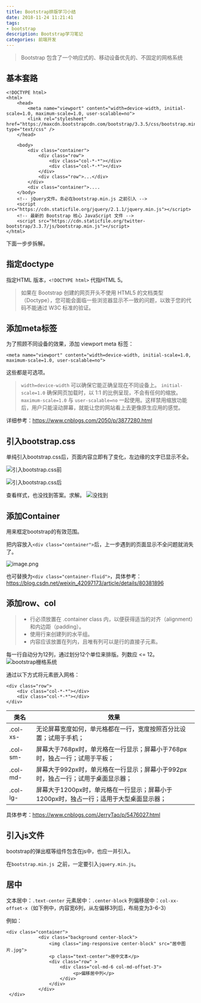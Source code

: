 ```yaml
---
title: Bootstrap排版学习小结
date: 2018-11-24 11:21:41
tags: 
- bootstrap
description: Bootstrap学习笔记
categories: 前端开发 
---
```


> Bootstrap 包含了一个响应式的、移动设备优先的、不固定的网格系统

## 基本套路
```
<!DOCTYPE html>
<html>
    <head>
        <meta name="viewport" content="width=device-width, initial-scale=1.0, maximum-scale=1.0, user-scalable=no">
        <link rel="stylesheet" href="https://maxcdn.bootstrapcdn.com/bootstrap/3.3.5/css/bootstrap.min.css" type="text/css" />
    </head>

    <body>
        <div class="container">
            <div class="row">
                <div class="col-*-*"></div>
                <div class="col-*-*"></div>      
            </div>
            <div class="row">...</div>
        </div>
        <div class="container">....
    </body>
    <!-- jQuery文件。务必在bootstrap.min.js 之前引入 -->
    <script src="https://cdn.staticfile.org/jquery/2.1.1/jquery.min.js"></script>
    <!-- 最新的 Bootstrap 核心 JavaScript 文件 -->
    <script src="https://cdn.staticfile.org/twitter-bootstrap/3.3.7/js/bootstrap.min.js"></script>    
</html>

```

下面一步步拆解。

## 指定doctype
指定HTML 版本，`<!DOCTYPE html>` 代指HTML 5。

> 如果在 Bootstrap 创建的网页开头不使用 HTML5 的文档类型（Doctype），您可能会面临一些浏览器显示不一致的问题，以致于您的代码不能通过 W3C 标准的验证。

## 添加meta标签
为了照顾不同设备的效果，添加 viewport meta 标签：

`<meta name="viewport" content="width=device-width, initial-scale=1.0, maximum-scale=1.0, user-scalable=no">`

这些都是可选项。

> `width=device-width` 可以确保它能正确呈现在不同设备上。
> `initial-scale=1.0` 确保网页加载时，以 1:1 的比例呈现，不会有任何的缩放。
> `maximum-scale=1.0` 与 `user-scalable=no` 一起使用。这样禁用缩放功能后，用户只能滚动屏幕，就能让您的网站看上去更像原生应用的感觉。

详细参考：https://www.cnblogs.com/2050/p/3877280.html

## 引入bootstrap.css
单纯引入bootstrap.css后，页面内容立即有了变化，左边缘的文字已显示不全。

![引入bootstrap.css前](https://imgconvert.csdnimg.cn/aHR0cHM6Ly91cGxvYWQtaW1hZ2VzLmppYW5zaHUuaW8vdXBsb2FkX2ltYWdlcy82MjQwNjY0LTY0MDRlZmFmMTExOWQzYmUucG5n?x-oss-process=image/format,png)

![引入bootstrap.css后](https://imgconvert.csdnimg.cn/aHR0cHM6Ly91cGxvYWQtaW1hZ2VzLmppYW5zaHUuaW8vdXBsb2FkX2ltYWdlcy82MjQwNjY0LWYyODFlZDU1ODI5YjdlMDAucG5n?x-oss-process=image/format,png)

查看样式，也没找到答案。求解。
![没找到](https://imgconvert.csdnimg.cn/aHR0cHM6Ly91cGxvYWQtaW1hZ2VzLmppYW5zaHUuaW8vdXBsb2FkX2ltYWdlcy82MjQwNjY0LTczOTJjMThlZjgyNTI0ZjIucG5n?x-oss-process=image/format,png)


## 添加Container

用来框定bootstrap的有效范围。

把内容放入`<div class="container">`后，上一步遇到的页面显示不全问题就消失了。

![image.png](https://imgconvert.csdnimg.cn/aHR0cHM6Ly91cGxvYWQtaW1hZ2VzLmppYW5zaHUuaW8vdXBsb2FkX2ltYWdlcy82MjQwNjY0LTQxZDNiMzllMjY4ODQ2NGIucG5n?x-oss-process=image/format,png)

也可替换为`<div class="container-fluid">`，具体参考：https://blog.csdn.net/weixin_42097173/article/details/80381896

## 添加row、col
> - 行必须放置在 .container class 内，以便获得适当的对齐（alignment）和内边距（padding）。
> - 使用行来创建列的水平组。
> - 内容应该放置在列内，且唯有列可以是行的直接子元素。

每一行自动分为12列，通过划分12个单位来排版。列数应 <= 12。
![bootstrap栅格系统](https://imgconvert.csdnimg.cn/aHR0cHM6Ly91cGxvYWQtaW1hZ2VzLmppYW5zaHUuaW8vdXBsb2FkX2ltYWdlcy82MjQwNjY0LTUyYmU0OWYyY2RkYjcyYmUucG5n?x-oss-process=image/format,png)

通过以下方式将元素嵌入网格：
```
<div class="row">
    <div class="col-*-*"></div>
    <div class="col-*-*"></div>      
</div>
```

| 类名     | 效果                                                         |
| -------- | ------------------------------------------------------------ |
| .col-xs- | 无论屏幕宽度如何，单元格都在一行，宽度按照百分比设置；试用于手机； |
| .col-sm- | 屏幕大于768px时，单元格在一行显示；屏幕小于768px时，独占一行；试用于平板； |
| .col-md- | 屏幕大于992px时，单元格在一行显示；屏幕小于992px时，独占一行；试用于桌面显示器； |
| .col-lg- | 屏幕大于1200px时，单元格在一行显示；屏幕小于1200px时，独占一行；适用于大型桌面显示器； |

具体参考：https://www.cnblogs.com/JerryTao/p/5476027.html

## 引入js文件
bootstrap的弹出框等组件包含在js中，也应一并引入。

在`bootstrap.min.js `之前，一定要引入`jquery.min.js`。

## 居中

文本居中：`.text-center`
元素居中：`.center-block`
列偏移居中：`col-xx-offset-x`（如下例中，内容宽6列，从左偏移3列后，布局变为3-6-3）

例如：
```
<div class="container">
            <div class="background center-block">
                <img class="img-responsive center-block" src="居中图片.jpg">
                <p class="text-center">居中文本</p>
                <div class="row" >
                    <div class="col-md-6 col-md-offset-3">
                         <p>偏移居中列</p>
                    </div>
                </div>
            </div>
 </div>

```